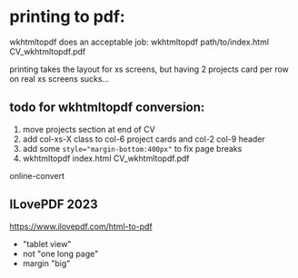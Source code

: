 

# printing to pdf:

wkhtmltopdf does an acceptable job:
wkhtmltopdf path/to/index.html CV_wkhtmltopdf.pdf

printing takes the layout for xs screens, but having 2 projects card per row on real xs screens sucks...

## todo for wkhtmltopdf conversion:

1) move projects section at end of CV
2) add col-xs-X class to col-6 project cards and col-2 col-9 header
3) add some `style="margin-bottom:400px"` to fix page breaks
4) wkhtmltopdf index.html CV_wkhtmltopdf.pdf

online-convert

## ILovePDF 2023

https://www.ilovepdf.com/html-to-pdf
- "tablet view"
- not "one long page"
- margin "big"